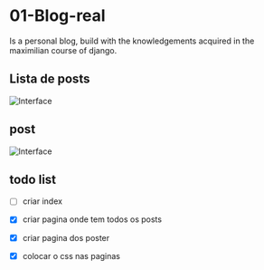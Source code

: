 # 01-Blog-real
Is a personal blog, build with the knowledgements acquired in the maximilian course of django.

## Lista de posts
![Interface](https://i.ibb.co/4W66QGx/listapost.png)

## post

![Interface](https://i.ibb.co/zrTNMRW/listapost.png)

## todo list
 - [ ] criar index
 - [X] criar pagina onde tem todos os posts
 - [X] criar pagina dos poster
 - [X] colocar o css nas paginas


